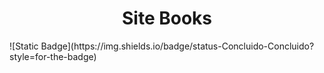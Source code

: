 <h1 align="center"> Site Books</h1>
![Static Badge](https://img.shields.io/badge/status-Concluido-Concluido?style=for-the-badge)
